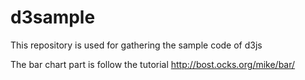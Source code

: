 d3sample
========

This repository is used for gathering the sample code of d3js

The bar chart part is follow the tutorial http://bost.ocks.org/mike/bar/
